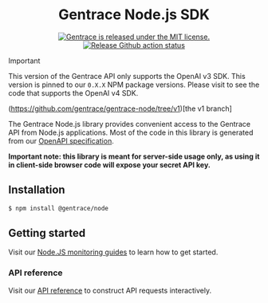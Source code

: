 
<!-- TEXT_SECTION:header:START -->
<h1 align="center">
Gentrace Node.js SDK
</h1>
<p align="center">
  <a href="https://github.com/gentrace/gentrace-node/blob/master/LICENSE">
    <img src="https://img.shields.io/badge/license-MIT-blue.svg" alt="Gentrace is released under the MIT license." />
  </a>
  <a href="https://github.com/gentrace/gentrace-node/actions/workflows/release-please.yaml">
    <img src="https://github.com/gentrace/gentrace-node/actions/workflows/release-please.yaml/badge.svg" alt="Release Github action status" />
  </a>
</p>
<!-- TEXT_SECTION:header:END -->

> [!IMPORTANT]
> This version of the Gentrace API only supports the OpenAI v3 SDK. This version is pinned to our `0.X.X` NPM package versions. Please visit to see the code that supports the OpenAI v4 SDK.
>

(https://github.com/gentrace/gentrace-node/tree/v1)[the v1 branch]

The Gentrace Node.js library provides convenient access to the Gentrace API from Node.js applications. Most of the code in this library is generated from our [OpenAPI specification](https://github.com/gentrace/gentrace-openapi).

**Important note: this library is meant for server-side usage only, as using it in client-side browser code will expose your secret API key.**

## Installation

```bash
$ npm install @gentrace/node
```

## Getting started

Visit our [Node.JS monitoring guides](https://docs.gentrace.ai/docs/typescript-nodejs-sdk) to learn how to get started.

### API reference 

Visit our [API reference](https://docs.gentrace.ai/reference/post_pipeline-run) to construct API requests interactively.

